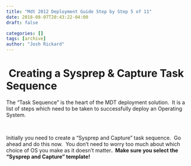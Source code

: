 ```yaml
---
title: "Mdt 2012 Deployment Guide Step by Step 5 of 11"
date: 2018-08-07T20:43:22-04:00
draft: false

categories: []
tags: [archive]
author: "Josh Rickard"
---
```

<h1> Creating a Sysprep &amp; Capture Task Sequence</h1>
The “Task Sequence” is the heart of the MDT deployment solution.  It is a list of steps which need to be taken to successfully deploy an Operating System.

&nbsp;

Initially you need to create a “Sysprep and Capture” task sequence.  Go ahead and do this now.  You don’t need to worry too much about which choice of OS you make as it doesn’t matter<b>.  Make sure you select the “Sysprep and Capture” template!</b>
